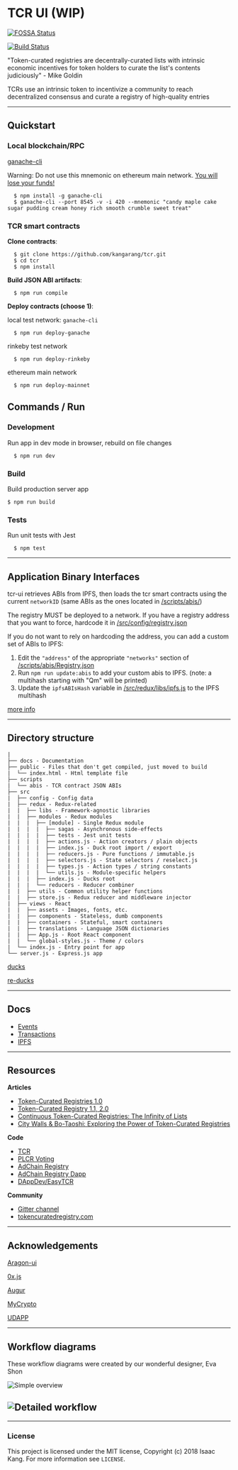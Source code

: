 # TCR UI (WIP)

<!-- license -->

[![FOSSA Status](https://app.fossa.io/api/projects/git%2Bgithub.com%2Fkangarang%2Ftcr-ui.svg?type=shield)](https://app.fossa.io/projects/git%2Bgithub.com%2Fkangarang%2Ftcr-ui?ref=badge_shield)

<!-- travis-ci -->

[![Build Status](https://travis-ci.org/kangarang/tcr-ui.svg?branch=master)](https://travis-ci.org/kangarang/tcr-ui)

"Token-curated registries are decentrally-curated lists with intrinsic economic incentives for token holders to curate the list's contents judiciously" - Mike Goldin

TCRs use an intrinsic token to incentivize a community to reach decentralized consensus and curate a registry of high-quality entries

---

## Quickstart

### **Local blockchain/RPC**

[ganache-cli](https://github.com/trufflesuite/ganache-cli)

Warning: Do not use this mnemonic on ethereum main network. [You will lose your funds!](https://www.reddit.com/r/ethereum/comments/7z4n6a/people_are_using_the_hardcoded_ganache_seedphrase/)

```
  $ npm install -g ganache-cli
  $ ganache-cli --port 8545 -v -i 420 --mnemonic "candy maple cake sugar pudding cream honey rich smooth crumble sweet treat"
```

### **TCR smart contracts**

**Clone contracts**:

```
  $ git clone https://github.com/kangarang/tcr.git
  $ cd tcr
  $ npm install
```

**Build JSON ABI artifacts**:

```
  $ npm run compile
```

**Deploy contracts (choose 1)**:

local test network: `ganache-cli`

```
  $ npm run deploy-ganache
```

rinkeby test network

```
  $ npm run deploy-rinkeby
```

ethereum main network

```
  $ npm run deploy-mainnet
```

## Commands / Run

### **Development**

Run app in dev mode in browser, rebuild on file changes

```
  $ npm run dev
```

### **Build**

Build production server app

```
$ npm run build
```

### **Tests**

Run unit tests with Jest

```
  $ npm test
```

---

## Application Binary Interfaces

tcr-ui retrieves ABIs from IPFS, then loads the tcr smart contracts using the current `networkID` (same ABIs as the ones located in [/scripts/abis/](https://github.com/kangarang/tcr-ui/tree/master/scripts/abis))

The registry MUST be deployed to a network. If you have a registry address that you want to force, hardcode it in [/src/config/registry.json](../src/config/registry.json)

If you do not want to rely on hardcoding the address, you can add a custom set of ABIs to IPFS:

1.  Edit the `"address"` of the appropriate `"networks"` section of [/scripts/abis/Registry.json](../scripts/abis/Registry.json)
1.  Run `npm run update:abis` to add your custom abis to IPFS. (note: a multihash starting with "Qm" will be printed)
1.  Update the `ipfsABIsHash` variable in [/src/redux/libs/ipfs.js](../src/redux/libs/ipfs.js) to the IPFS multihash

[more info](./docs/IPFS.md)

---

## Directory structure

```
|
├── docs - Documentation
├── public - Files that don't get compiled, just moved to build
|  └── index.html - Html template file
├── scripts
|  └── abis - TCR contract JSON ABIs
├── src
|  ├── config - Config data
|  ├── redux - Redux-related
|  |  ├── libs - Framework-agnostic libraries
|  |  ├── modules - Redux modules
|  |  |  ├── [module] - Single Redux module
|  |  |  |  ├── sagas - Asynchronous side-effects
|  |  |  |  ├── tests - Jest unit tests
|  |  |  |  ├── actions.js - Action creators / plain objects
|  |  |  |  ├── index.js - Duck root import / export
|  |  |  |  ├── reducers.js - Pure functions / immutable.js
|  |  |  |  ├── selectors.js - State selectors / reselect.js
|  |  |  |  ├── types.js - Action types / string constants
|  |  |  |  └── utils.js - Module-specific helpers
|  |  |  ├── index.js - Ducks root
|  |  |  └── reducers - Reducer combiner
|  |  ├── utils - Common utility helper functions
|  |  ├── store.js - Redux reducer and middleware injector
|  ├── views - React
|  |  ├── assets - Images, fonts, etc.
|  |  ├── components - Stateless, dumb components
|  |  ├── containers - Stateful, smart containers
|  |  ├── translations - Language JSON dictionaries
|  |  ├── App.js - Root React component
|  |  └── global-styles.js - Theme / colors
|  └── index.js - Entry point for app
└── server.js - Express.js app
```

[ducks](https://github.com/erikras/ducks-modular-redux)

[re-ducks](https://medium.freecodecamp.org/scaling-your-redux-app-with-ducks-6115955638be)

---

## Docs

* [Events](./docs/Events.md)
* [Transactions](./docs/Transactions.md)
* [IPFS](./docs/IPFS.md)

---

## Resources

**Articles**

* [Token-Curated Registries 1.0](https://medium.com/@ilovebagels/token-curated-registries-1-0-61a232f8dac7)
* [Token-Curated Registry 1.1, 2.0](https://medium.com/@ilovebagels/token-curated-registries-1-1-2-0-tcrs-new-theory-and-dev-updates-34c9f079f33d)
* [Continuous Token-Curated Registries: The Infinity of Lists](https://medium.com/@simondlr/continuous-token-curated-registries-the-infinity-of-lists-69024c9eb70d)
* [City Walls & Bo-Taoshi: Exploring the Power of Token-Curated Registries](https://medium.com/@simondlr/city-walls-bo-taoshi-exploring-the-power-of-token-curated-registries-588f208c17d5)

**Code**

* [TCR](https://github.com/skmgoldin/tcr)
* [PLCR Voting](https://github.com/ConsenSys/PLCRVoting)
* [AdChain Registry](https://github.com/AdChain/AdChainRegistry)
* [AdChain Registry Dapp](https://github.com/AdChain/AdChainRegistryDapp)
* [DAppDev/EasyTCR](https://github.com/DAppDevConsulting/EasyTCR)

**Community**

* [Gitter channel](https://gitter.im/Curation-Markets/Lobby)
* [tokencuratedregistry.com](https://medium.com/@tokencuratedregistry)

---

## Acknowledgements

[Aragon-ui](https://github.com/aragon/aragon-ui/tree/master/src/components)

[0x.js](https://github.com/0xProject/0x.js/tree/development/packages)

[Augur](https://github.com/AugurProject/augur/tree/seadragon/src/utils)

[MyCrypto](https://github.com/MyCryptoHQ/MyCrypto/tree/develop/common/utils)

[UDAPP](https://github.com/kumavis/udapp)

---

## Workflow diagrams

These workflow diagrams were created by our wonderful designer, Eva Shon

![Simple overview](https://s3.amazonaws.com/elasticbeanstalk-us-east-1-167611752874/simple-overview.png)

## ![Detailed workflow](https://s3.amazonaws.com/elasticbeanstalk-us-east-1-167611752874/detailed-workflow.png)

---

### License

This project is licensed under the MIT license, Copyright (c) 2018 Isaac Kang. For more information see `LICENSE`.

